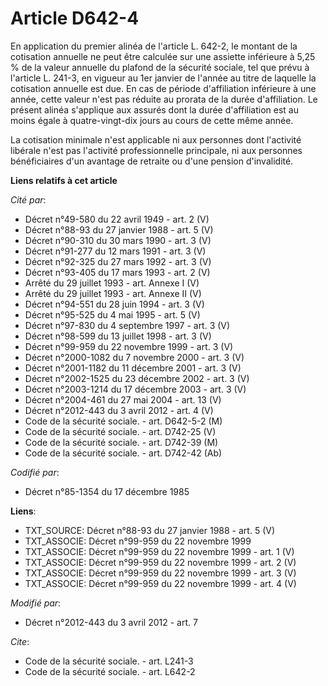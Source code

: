 # Article D642-4

En application du premier alinéa de l'article L. 642-2, le montant de la cotisation annuelle ne peut être calculée sur une
assiette inférieure à 5,25 % de la valeur annuelle du plafond de la sécurité sociale, tel que prévu à l'article L. 241-3, en
vigueur au 1er janvier de l'année au titre de laquelle la cotisation annuelle est due. En cas de période d'affiliation
inférieure à une année, cette valeur n'est pas réduite au prorata de la durée d'affiliation. Le présent alinéa s'applique aux
assurés dont la durée d'affiliation est au moins égale à quatre-vingt-dix jours au cours de cette même année. 

La cotisation minimale n'est applicable ni aux personnes dont l'activité libérale n'est pas l'activité professionnelle
principale, ni aux personnes bénéficiaires d'un avantage de retraite ou d'une pension d'invalidité.

**Liens relatifs à cet article**

_Cité par_:

  - Décret n°49-580 du 22 avril 1949 - art. 2 (V)
  - Décret n°88-93 du 27 janvier 1988 - art. 5 (V)
  - Décret n°90-310 du 30 mars 1990 - art. 3 (V)
  - Décret n°91-277 du 12 mars 1991 - art. 3 (V)
  - Décret n°92-325 du 27 mars 1992 - art. 3 (V)
  - Décret n°93-405 du 17 mars 1993 - art. 2 (V)
  - Arrêté du 29 juillet 1993 - art. Annexe I (V)
  - Arrêté du 29 juillet 1993 - art. Annexe II (V)
  - Décret n°94-551 du 28 juin 1994 - art. 3 (V)
  - Décret n°95-525 du 4 mai 1995 - art. 5 (V)
  - Décret n°97-830 du 4 septembre 1997 - art. 3 (V)
  - Décret n°98-599 du 13 juillet 1998 - art. 3 (V)
  - Décret n°99-959 du 22 novembre 1999 - art. 3 (V)
  - Décret n°2000-1082 du 7 novembre 2000 - art. 3 (V)
  - Décret n°2001-1182 du 11 décembre 2001 - art. 3 (V)
  - Décret n°2002-1525 du 23 décembre 2002 - art. 3 (V)
  - Décret n°2003-1214 du 17 décembre 2003 - art. 3 (V)
  - Décret n°2004-461 du 27 mai 2004 - art. 13 (V)
  - Décret n°2012-443  du 3 avril 2012 - art. 4 (V)
  - Code de la sécurité sociale. - art. D642-5-2 (M)
  - Code de la sécurité sociale. - art. D742-25 (V)
  - Code de la sécurité sociale. - art. D742-39 (M)
  - Code de la sécurité sociale. - art. D742-42 (Ab)

_Codifié par_:

  - Décret n°85-1354 du 17 décembre 1985

**Liens**:

  - TXT_SOURCE: Décret n°88-93 du 27 janvier 1988 - art. 5 (V)
  - TXT_ASSOCIE: Décret n°99-959 du 22 novembre 1999
  - TXT_ASSOCIE: Décret n°99-959 du 22 novembre 1999 - art. 1 (V)
  - TXT_ASSOCIE: Décret n°99-959 du 22 novembre 1999 - art. 2 (V)
  - TXT_ASSOCIE: Décret n°99-959 du 22 novembre 1999 - art. 3 (V)
  - TXT_ASSOCIE: Décret n°99-959 du 22 novembre 1999 - art. 4 (V)

_Modifié par_:

  - Décret n°2012-443 du 3 avril 2012 - art. 7

_Cite_:

  - Code de la sécurité sociale. - art. L241-3
  - Code de la sécurité sociale. - art. L642-2
